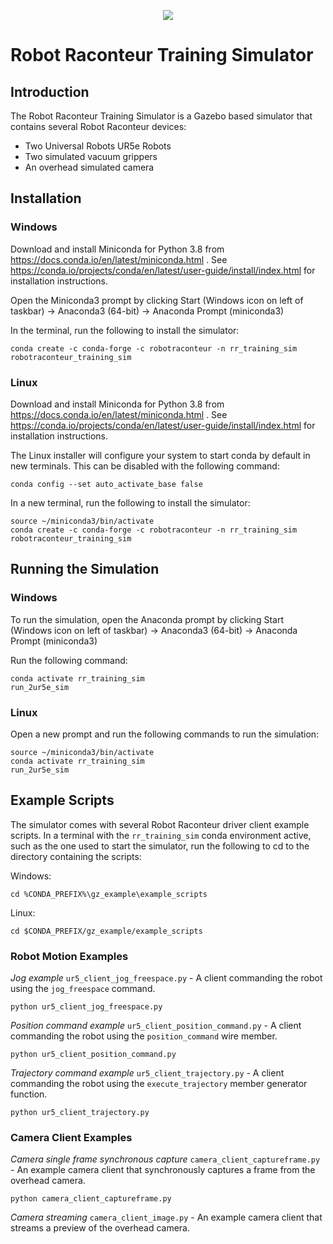 <p align="center"><img src="https://robotraconteurpublicfiles.s3.amazonaws.com/RRheader2.jpg"></p>

# Robot Raconteur Training Simulator

## Introduction

The Robot Raconteur Training Simulator is a Gazebo based simulator that contains several Robot Raconteur devices:

* Two Universal Robots UR5e Robots
* Two simulated vacuum grippers
* An overhead simulated camera

## Installation

### Windows

Download and install Miniconda for Python 3.8 from https://docs.conda.io/en/latest/miniconda.html . See https://conda.io/projects/conda/en/latest/user-guide/install/index.html for installation instructions.

Open the Miniconda3 prompt by clicking Start (Windows icon on left of taskbar) -> Anaconda3 (64-bit) -> Anaconda Prompt (miniconda3)

In the terminal, run the following to install the simulator:

    conda create -c conda-forge -c robotraconteur -n rr_training_sim robotraconteur_training_sim

### Linux

Download and install Miniconda for Python 3.8 from https://docs.conda.io/en/latest/miniconda.html . See https://conda.io/projects/conda/en/latest/user-guide/install/index.html for installation instructions.

The Linux installer will configure your system to start conda by default in new terminals. This can be disabled with the following command:

    conda config --set auto_activate_base false

In a new terminal, run the following to install the simulator:

    source ~/miniconda3/bin/activate
    conda create -c conda-forge -c robotraconteur -n rr_training_sim robotraconteur_training_sim

## Running the Simulation

### Windows

To run the simulation, open the Anaconda prompt by clicking Start (Windows icon on left of taskbar) -> Anaconda3 (64-bit) -> Anaconda Prompt (miniconda3)

Run the following command:

    conda activate rr_training_sim
    run_2ur5e_sim

### Linux

Open a new prompt and run the following commands to run the simulation:

    source ~/miniconda3/bin/activate
    conda activate rr_training_sim
    run_2ur5e_sim

## Example Scripts

The simulator comes with several Robot Raconteur driver client example scripts. In a terminal with the `rr_training_sim` conda environment active, such as the one used to start the simulator, run the following to cd to the directory containing the scripts:

Windows:

    cd %CONDA_PREFIX%\gz_example\example_scripts

Linux:

    cd $CONDA_PREFIX/gz_example/example_scripts

### Robot Motion Examples

*Jog example* `ur5_client_jog_freespace.py` - A client commanding the robot using the `jog_freespace` command.

    python ur5_client_jog_freespace.py

*Position command example* `ur5_client_position_command.py` - A client commanding the robot using the `position_command` wire member.

    python ur5_client_position_command.py

*Trajectory command example* `ur5_client_trajectory.py` - A client commanding the robot using the `execute_trajectory` member generator function.

    python ur5_client_trajectory.py

### Camera Client Examples

*Camera single frame synchronous capture* `camera_client_captureframe.py` - An example camera client that synchronously captures a frame from the overhead camera.

    python camera_client_captureframe.py

*Camera streaming* `camera_client_image.py` - An example camera client that streams a preview of the overhead camera.

